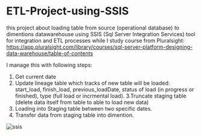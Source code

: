 # ETL-Project-using-SSIS
this project about loading table from source (operational database) to dimentions datawarehouse using SSIS 
(Sql Server Integration Services) tool for integration and ETL processes while I study course from Pluralsight: https://app.pluralsight.com/library/courses/sql-server-platform-designing-data-warehouse/table-of-contents

I manage this with following steps:
1. Get current date
2. Update lineage table which tracks of new table will be loaded: start_load, finish_load, previous_loadDate, 
   status of load (in progress or finished), type (full load or incrmental load).
3.Truncate staging table (delete data itself from table to able to load new data)
4. Loading into Staging table between two specific dates.
5. Transfer data from staging table into dimention.

![ssis](https://user-images.githubusercontent.com/49993791/166066840-5ff2014c-065c-4762-8ecf-422ead23e97e.PNG)
